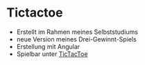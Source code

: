 # Tictactoe

- Erstellt im Rahmen meines Selbststudiums
- neue Version meines Drei-Gewinnt-Spiels
- Erstellung mit Angular  
- Spielbar unter [TicTacToe](https://mb-tictactoe.web.app/)
